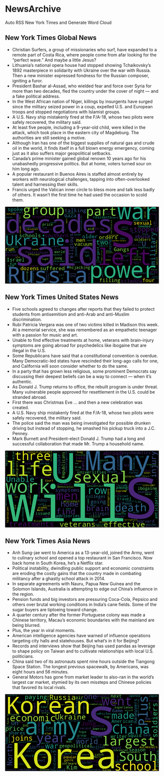 # NewsArchive
Auto RSS New York Times and Generate Word Cloud

## New York Times Global News
* Christian Surfers, a group of missionaries who surf, have expanded to a remote part of Costa Rica, where people come from afar looking for the “perfect wave.” And maybe a little Jesus?
* Lithuania’s national opera house had stopped showing Tchaikovsky’s 1892 masterpiece in solidarity with Ukraine over the war with Russia. Then a new minister expressed fondness for the Russian composer, igniting a furor.
* President Bashar al-Assad, who wielded fear and force over Syria for more than two decades, fled the country under the cover of night — and a fake political address.
* In the West African nation of Niger, killings by insurgents have surged since the military seized power in a coup, expelled U.S. and European troops and stopped negotiations with Islamist groups.
* A U.S. Navy ship mistakenly fired at the F/A-18, whose two pilots were safely recovered, the military said.
* At least five people, including a 9-year-old child, were killed in the attack, which took place in the eastern city of Magdeburg. The authorities are still seeking a motive.
* Although Iran has one of the biggest supplies of natural gas and crude oil in the world, it finds itself in a full blown energy emergency, coming just as it also suffers major geopolitical setbacks.
* Canada’s prime minister gained global renown 10 years ago for his unabashedly progressive politics. But at home, voters turned sour on him long ago.
* A popular restaurant in Buenos Aires is staffed almost entirely by workers with neurological challenges, tapping into often-overlooked talent and harnessing their skills.
* Francis urged the Vatican inner circle to bless more and talk less badly of others. It wasn’t the first time he had used the occasion to scold them.

![Global](./global.png)
## New York Times United States News
* Five schools agreed to changes after reports that they failed to protect students from antisemitism and anti-Arab and anti-Muslim discrimination.
* Rubi Patricia Vergara was one of two victims killed in Madison this week. At a memorial service, she was remembered as an empathetic teenager with a passion for music and art.
* Unable to find effective treatments at home, veterans with brain-injury symptoms are going abroad for psychedelics like ibogaine that are illegal in the U.S.
* Some Republicans have said that a constitutional convention is overdue. Many Democratic-led states have rescinded their long-ago calls for one, and California will soon consider whether to do the same.
* In a party that has grown less religious, some prominent Democrats say discussing their deepest beliefs can be a way to connect — when it’s authentic.
* As Donald J. Trump returns to office, the rebuilt program is under threat. Many vulnerable people approved for resettlement in the U.S. could be stranded abroad.
* First there was Christmas Eve … and then a new celebration was created.
* A U.S. Navy ship mistakenly fired at the F/A-18, whose two pilots were safely recovered, the military said.
* The police said the man was being investigated for possible drunken driving but instead of stopping, he smashed his pickup truck into a J.C. Penney.
* Mark Burnett and President-elect Donald J. Trump had a long and successful collaboration that made Mr. Trump a household name.

![US](./usnews.png)
## New York Times Asia News
* Anh Sung-jae went to America as a 13-year-old, joined the Army, went to culinary school and opened a top restaurant in San Francisco. Now back home in South Korea, he’s a Netflix star.
* Political instability, dwindling public support and economic constraints are eroding the costly gains that the country made in combating militancy after a ghastly school attack in 2014.
* In separate agreements with Nauru, Papua New Guinea and the Solomon Islands, Australia is attempting to edge out China’s influence in the region.
* Pension funds and big investors are pressuring Coca-Cola, Pepsico and others over brutal working conditions in India’s cane fields. Some of the sugar buyers are tiptoeing toward change.
* A quarter century after the former Portuguese colony was made a Chinese territory, Macau’s economic boundaries with the mainland are being blurred.
* Plus, the year in viral moments.
* American intelligence agencies have warned of influence operations targeting city halls and statehouses. But what’s in it for Beijing?
* Records and interviews show that Beijing has used pandas as leverage to shape policy on Taiwan and to cultivate relationships with local U.S. politicians.
* China said two of its astronauts spent nine hours outside the Tiangong Space Station. The longest previous spacewalk, by Americans, was eight hours and 56 minutes.
* General Motors has gone from market leader to also-ran in the world’s largest car market, stymied by its own missteps and Chinese policies that favored its local rivals.

![Asian](./asian.png)
